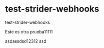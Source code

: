test-strider-webhooks
=====================

test-strider-webhooks

Este es otra prueba11111

asdassdsd12312
ssd
